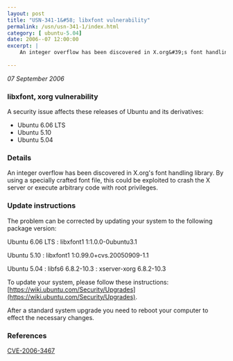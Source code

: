 ```yaml
---
layout: post
title: "USN-341-1&#58; libxfont vulnerability"
permalink: /usn/usn-341-1/index.html
category: [ ubuntu-5.04]
date: 2006--07 12:00:00
excerpt: |
    An integer overflow has been discovered in X.org&#39;s font handling library. By using a specially crafted font file, this could be exploited to crash the X server or execute arbitrary code with root privileges.
    
--- 
```

 
 

*07 September 2006*

### libxfont, xorg vulnerability

A security issue affects these releases of Ubuntu and its derivatives:

* Ubuntu 6.06 LTS
* Ubuntu 5.10
* Ubuntu 5.04

### Details

An integer overflow has been discovered in X.org&#39;s font handling library. By using a specially crafted font file, this could be exploited to crash the X server or execute arbitrary code with root privileges.

### Update instructions

The problem can be corrected by updating your system to the following package version:

Ubuntu 6.06 LTS
 : libxfont1 <span>1:1.0.0-0ubuntu3.1</span>

Ubuntu 5.10
 : libxfont1 <span>1:0.99.0+cvs.20050909-1.1</span>

Ubuntu 5.04
 : libfs6 <span>6.8.2-10.3</span>
 : xserver-xorg <span>6.8.2-10.3</span>

To update your system, please follow these instructions: [https://wiki.ubuntu.com/Security/Upgrades](https://wiki.ubuntu.com/Security/Upgrades).

After a standard system upgrade you need to reboot your computer to effect the necessary changes.

### References

 
 [CVE-2006-3467](http://people.ubuntu.com/~ubuntu-security/cve/CVE-2006-3467)
 

